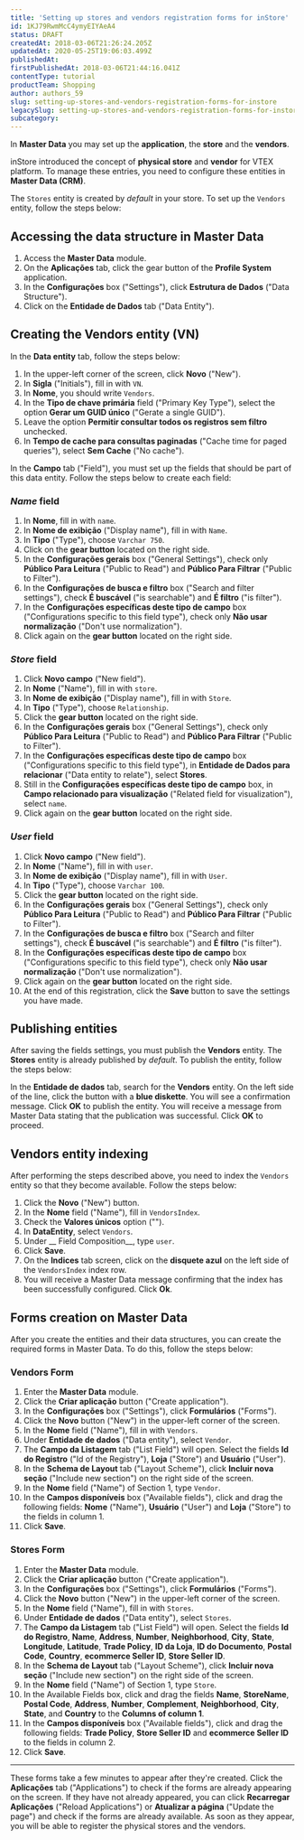 ```yaml
---
title: 'Setting up stores and vendors registration forms for inStore'
id: 1KJ79RwmMcC4ymyEIYAeA4
status: DRAFT
createdAt: 2018-03-06T21:26:24.205Z
updatedAt: 2020-05-25T19:06:03.499Z
publishedAt: 
firstPublishedAt: 2018-03-06T21:44:16.041Z
contentType: tutorial
productTeam: Shopping
author: authors_59
slug: setting-up-stores-and-vendors-registration-forms-for-instore
legacySlug: setting-up-stores-and-vendors-registration-forms-for-instore
subcategory: 
---
```


In __Master Data__ you may set up the __application__, the __store__ and the __vendors__.

inStore introduced the concept of __physical store__ and __vendor__ for VTEX platform. To manage these entries, you need to configure these entities in __Master Data (CRM)__.

The `Stores` entity is created by *default* in your store. To set up the `Vendors` entity, follow the steps below:

## Accessing the data structure in Master Data

1. Access the __Master Data__ module.
2. On the __Aplicações__ tab, click the gear button of the __Profile System__ application.
3. In the __Configurações__ box ("Settings"), click __Estrutura de Dados__ ("Data Structure").
4. Click on the __Entidade de Dados__ tab ("Data Entity").

## Creating the Vendors entity (VN)

In the __Data entity__ tab, follow the steps below:

1. In the upper-left corner of the screen, click __Novo__ ("New").
2. In __Sigla__ ("Initials"), fill in with `VN`.
3. In __Nome__, you should write `Vendors`.
4. In the __Tipo de chave primária__ field ("Primary Key Type"), select the option __Gerar um GUID único__ ("Gerate a single GUID").
5. Leave the option __Permitir consultar todos os registros sem filtro__ unchecked.
6. In __Tempo de cache para consultas paginadas__ ("Cache time for paged queries"), select __Sem Cache__ ("No cache").

In the __Campo__ tab ("Field"), you must set up the fields that should be part of this data entity. Follow the steps below to create each field:

### *Name* field

1. In __Nome__, fill in with `name`.
2. In __Nome de exibição__ ("Display name"), fill in with `Name`.
3. In __Tipo__ ("Type"), choose `Varchar 750`.
4. Click on the __gear button__ located on the right side.
5. In the __Configurações gerais__ box ("General Settings"), check only __Público Para Leitura__ ("Public to Read") and __Público Para Filtrar__ ("Public to Filter").
6. In the __Configurações de busca e filtro__ box ("Search and filter settings"), check __É buscável__ ("is searchable") and __É filtro__ ("is filter").
7. In the __Configurações específicas deste tipo de campo__ box ("Configurations specific to this field type"), check only __Não usar normalização__ ("Don't use normalization").
8. Click again on the __gear button__ located on the right side.

### *Store* field

1. Click __Novo campo__ ("New field").
2. In __Nome__ ("Name"), fill in with `store`.
3. In __Nome de exibição__ ("Display name"), fill in with `Store`.
4. In __Tipo__ ("Type"), choose `Relationship`.
5. Click the __gear button__ located on the right side.
6. In the __Configurações gerais__ box ("General Settings"), check only __Público Para Leitura__ ("Public to Read") and __Público Para Filtrar__ ("Public to Filter").
7. In the __Configurações específicas deste tipo de campo__ box ("Configurations specific to this field type"), in __Entidade de Dados para relacionar__ ("Data entity to relate"), select __Stores__.
8. Still in the __Configurações específicas deste tipo de campo__ box, in __Campo relacionado para visualização__ ("Related field for visualization"), select `name`.
9. Click again on the __gear button__ located on the right side.

### *User* field

1. Click __Novo campo__ ("New field").
2. In __Nome__ ("Name"), fill in with `user`.
3. In __Nome de exibição__ ("Display name"), fill in with `User`.
4. In __Tipo__ ("Type"), choose `Varchar 100`.
5. Click the __gear button__ located on the right side.
6. In the __Configurações gerais__ box ("General Settings"), check only __Público Para Leitura__ ("Public to Read") and __Público Para Filtrar__ ("Public to Filter").
7. In the __Configurações de busca e filtro__ box ("Search and filter settings"), check __É buscável__ ("is searchable") and __É filtro__ ("is filter").
8. In the __Configurações específicas deste tipo de campo__ box ("Configurations specific to this field type"), check only __Não usar normalização__ ("Don't use normalization").
9. Click again on the __gear button__ located on the right side.
10. At the end of this registration, click the __Save__ button to save the settings you have made.

## Publishing entities

After saving the fields settings, you must publish the __Vendors__ entity. The __Stores__ entity is already published by *default*. To publish the entity, follow the steps below:

In the __Entidade de dados__ tab, search for the __Vendors__ entity.
On the left side of the line, click the button with a __blue diskette__.
You will see a confirmation message. Click __OK__ to publish the entity.
You will receive a message from Master Data stating that the publication was successful. Click __OK__ to proceed.

## Vendors entity indexing

After performing the steps described above, you need to index the `Vendors` entity so that they become available. Follow the steps below:

1. Click the __Novo__ ("New") button.
2. In the __Nome__ field ("Name"), fill in `VendorsIndex`.
3. Check the __Valores únicos__ option ("").
4. In __DataEntity__, select `Vendors`.
5. Under __ Field Composition__, type `user`.
6. Click __Save__.
7. On the __Indices__ tab screen, click on the __disquete azul__ on the left side of the `VendorsIndex` index row.
8. You will receive a Master Data message confirming that the index has been successfully configured. Click __Ok__.

## Forms creation on Master Data

After you create the entities and their data structures, you can create the required forms in Master Data. To do this, follow the steps below:

### Vendors Form

1. Enter the __Master Data__ module.
2. Click the __Criar aplicação__ button ("Create application").
3. In the __Configurações__ box ("Settings"), click __Formulários__ ("Forms").
4. Click the __Novo__ button ("New") in the upper-left corner of the screen.
5. In the __Nome__ field ("Name"), fill in with `Vendors`.
6. Under __Entidade de dados__ ("Data entity"), select `Vendor`.
7. The __Campo da Listagem__ tab ("List Field") will open. Select the fields __Id do Registro__ ("Id of the Registry"), __Loja__ ("Store") and __Usuário__ ("User").
8. In the __Schema de Layout__ tab ("Layout Scheme"), click __Incluir nova seção__ ("Include new section") on the right side of the screen.
9. In the __Nome__ field ("Name") of Section 1, type `Vendor`.
10. In the __Campos disponíveis__ box ("Available fields"), click and drag the following fields: __Nome__ ("Name"), __Usuário__ ("User") and __Loja__ ("Store") to the fields in column 1.
11. Click __Save__.

### Stores Form

1. Enter the __Master Data__ module.
2. Click the __Criar aplicação__ button ("Create application").
3. In the __Configurações__ box ("Settings"), click __Formulários__ ("Forms").
4. Click the __Novo__ button ("New") in the upper-left corner of the screen.
5. In the __Nome__ field ("Name"), fill in with `Stores`.
6. Under __Entidade de dados__ ("Data entity"), select `Stores`.
7. The __Campo da Listagem__ tab ("List Field") will open. Select the fields __Id do Registro__, __Name__, __Address__, __Number__, __Neighborhood__, __City__, __State__, __Longitude__, __Latitude__, __Trade Policy__, __ID da Loja__, __ID do Documento__, __Postal Code__, __Country__, __ecommerce Seller ID__, __Store Seller ID__.
8. In the __Schema de Layout__ tab ("Layout Scheme"), click __Incluir nova seção__ ("Include new section") on the right side of the screen.
9. In the __Nome__ field ("Name") of Section 1, type `Store`.
10. In the Available Fields box, click and drag the fields __Name__, __StoreName__, __Postal Code__, __Address__, __Number__, __Complement__, __Neighborhood__, __City__, __State__, and __Country__ to the __Columns of column 1__.
11. In the __Campos disponíveis__ box ("Available fields"), click and drag the following fields: __Trade Policy__, __Store Seller ID__ and __ecommerce Seller ID__ to the fields in column 2.
12. Click __Save__.

<hr>

These forms take a few minutes to appear after they're created. Click the __Aplicações__ tab ("Applications") to check if the forms are already appearing on the screen. If they have not already appeared, you can click __Recarregar Aplicações__ ("Reload Applications") or __Atualizar a página__ ("Update the page") and check if the forms are already available. As soon as they appear, you will be able to register the physical stores and the vendors.
